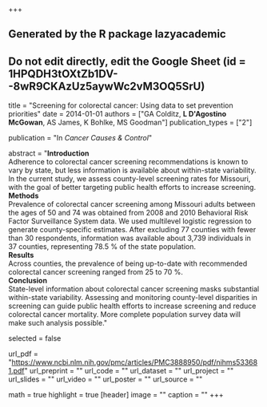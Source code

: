 +++
## Generated by the R package lazyacademic
## Do not edit directly, edit the Google Sheet (id = 1HPQDH3tOXtZb1DV--8wR9CKAzUz5aywWc2vM3OQ5SrU)

title = "Screening for colorectal cancer: Using data to set prevention priorities"
date = 2014-01-01
authors = ["GA Colditz, **L D'Agostino McGowan**, AS James, K Bohlke, MS Goodman"]
publication_types = ["2"]

publication = "In *Cancer Causes & Control*"

abstract = "**Introduction** <br>Adherence to colorectal cancer screening recommendations is known to vary by state, but less information is available about within-state variability. In the current study, we assess county-level screening rates for Missouri, with the goal of better targeting public health efforts to increase screening. <br> **Methods**<br> Prevalence of colorectal cancer screening among Missouri adults between the ages of 50 and 74 was obtained from 2008 and 2010 Behavioral Risk Factor Surveillance System data. We used multilevel logistic regression to generate county-specific estimates. After excluding 77 counties with fewer than 30 respondents, information was available about 3,739 individuals in 37 counties, representing 78.5 % of the state population. <br>**Results**<br> Across counties, the prevalence of being up-to-date with recommended colorectal cancer screening ranged from 25 to 70 %.<br>**Conclusion**<br> State-level information about colorectal cancer screening masks substantial within-state variability. Assessing and monitoring county-level disparities in screening can guide public health efforts to increase screening and reduce colorectal cancer mortality. More complete population survey data will make such analysis possible."

selected = false

url_pdf = "https://www.ncbi.nlm.nih.gov/pmc/articles/PMC3888950/pdf/nihms533681.pdf"
url_preprint = ""
url_code = ""
url_dataset = ""
url_project = ""
url_slides = ""
url_video = ""
url_poster = ""
url_source = ""

math = true
highlight = true
[header]
image = ""
caption = ""
+++
